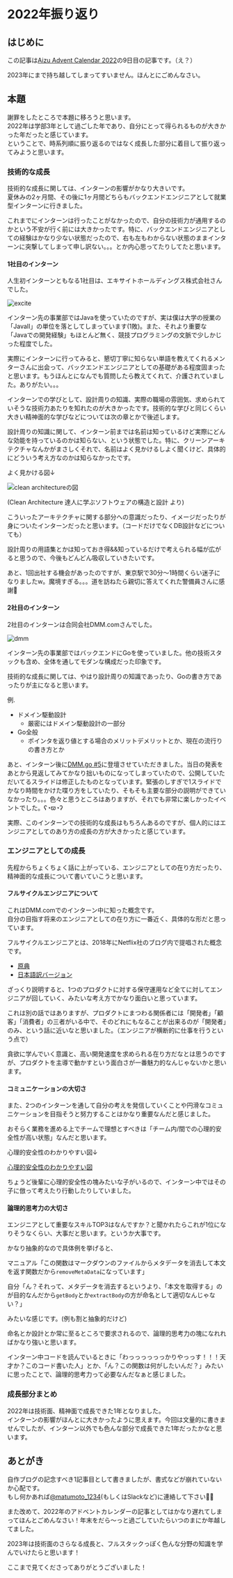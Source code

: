 # 2022年振り返り

## はじめに

この記事は[Aizu Advent Calendar 2022](https://adventar.org/calendars/7651)の9日目の記事です。（え？）

2023年にまで持ち越してしまってすいません。ほんとにごめんなさい。

## 本題

謝罪をしたところで本題に移ろうと思います。  
2022年は学部3年として過ごした年であり、自分にとって得られるものが大きかった年だったと感じています。  
ということで、時系列順に振り返るのではなく成長した部分に着目して振り返ってみようと思います。

### 技術的な成長

技術的な成長に関しては、インターンの影響がかなり大きいです。  
夏休みの2ヶ月間、その後に1ヶ月間どちらもバックエンドエンジニアとして就業型インターンに行きました。

これまでにインターンは行ったことがなかったので、自分の技術力が通用するのかという不安が行く前には大きかったです。特に、バックエンドエンジニアとしての経験はかなり少ない状態だったので、右も左もわからない状態のままインターンに突撃してしまって申し訳ない。。。とか内心思ってたりしてたと思います。

#### 1社目のインターン

人生初インターンともなる1社目は、エキサイトホールディングス株式会社さんでした。

![excite](./excite.jpg)

インターン先の事業部ではJavaを使っていたのですが、実は僕は大学の授業の「JavaⅡ」の単位を落としてしまっています(1敗)。また、それより重要な「Javaでの開発経験」もほとんど無く、競技プログラミングの文脈で少しかじった程度でした。

実際にインターンに行ってみると、懇切丁寧に知らない単語を教えてくれるメンターさんに出会って、バックエンドエンジニアとしての基礎がある程度固まったと思います。もうほんとになんでも質問したら教えてくれて、介護されていました。ありがたい。。。

インターンでの学びとして、設計周りの知識、実際の職場の雰囲気、求められていそうな技術力あたりを知れたのが大きかったです。技術的な学びと同じくらい大きい精神面的な学びなどについては次の章とかで後述します。

設計周りの知識に関して、インターン前までは名前は知っているけど実際にどんな効能を持っているのかは知らない、という状態でした。特に、クリーンアーキテクチャなんかがまさしくそれで、名前はよく見かけるしよく聞くけど、具体的にどういう考え方なのかは知らなかったです。

よく見かける図↓

![clean architectureの図](./clean-achitecture.jpeg)

(Clean Architecture 達人に学ぶソフトウェアの構造と設計 より)

こういったアーキテクチャに関する部分への意識だったり、イメージだったりが身についたインターンだったと思います。（コードだけでなくDB設計などについても）

設計周りの用語集とかは知っておき得&&知っているだけで考えられる幅が広がると思うので、今後もどんどん吸収していきたいです。

あと、1回出社する機会があったのですが、東京駅で30分〜1時間くらい迷子になりましたw。魔境すぎる。。。道を訪ねたら親切に答えてくれた警備員さんに感謝🙏

#### 2社目のインターン

2社目のインターンは合同会社DMM.comさんでした。  

![dmm](./dmm.jpg)

インターン先の事業部ではバックエンドにGoを使っていました。他の技術スタックも含め、全体を通してモダンな構成だった印象です。

技術的な成長に関しては、やはり設計周りの知識であったり、Goの書き方であったりが主になると思います。

例.

- ドメイン駆動設計
  - 厳密にはドメイン駆動設計の一部分
- Go全般
  - ポインタを返り値とする場合のメリットデメリットとか、現在の流行りの書き方とか

あと、インターン後に[DMM.go #5](https://inside.dmm.com/entry/2022/12/23/dmmgo-5)に登壇させていただきました。当日の発表をあとから見返してみてかなり拙いものになってしまっていたので、公開していただいてるスライドは修正したものとなっています。緊張のしすぎで1スライドでかなり時間をかけた喋り方をしていたり、そもそも主要な部分の説明ができていなかったり。。。色々と思うところはありますが、それでも非常に楽しかったイベントでした。ʕ◔ϖ◔ʔ

実際、このインターンでの技術的な成長はもちろんあるのですが、個人的にはエンジニアとしてのあり方の成長の方が大きかったと感じています。

### エンジニアとしての成長

先程からちょくちょく話に上がっている、エンジニアとしての在り方だったり、精神面的な成長について書いていこうと思います。

#### フルサイクルエンジニアについて

これはDMM.comでのインターン中に知った概念です。  
自分の目指す将来のエンジニアとしての在り方に一番近く、具体的な形だと思っています。

フルサイクルエンジニアとは、2018年にNetflix社のブログ内で提唱された概念です。

- [原典](https://netflixtechblog.com/full-cycle-developers-at-netflix-a08c31f83249)
- [日本語訳バージョン](https://techblog.cartaholdings.co.jp/entry/2019/02/04/171325)

ざっくり説明すると、1つのプロダクトに対する保守運用など全てに対してエンジニアが回していく、みたいな考え方でかなり面白いと思っています。

これは別の話ではありますが、プロダクトにまつわる関係者には「開発者」「顧客」「消費者」の三者がいる中で、そのどれにもなることが出来るのが「開発者」のみ、という話に近いなと思いました。（エンジニアが横断的に仕事を行うという点で）

貪欲に学んでいく意識と、高い開発速度を求められる在り方だなとは思うのですが、プロダクトを主導で動かすという面白さが一番魅力的なんじゃないかと思います。

#### コミュニケーションの大切さ

また、2つのインターンを通して自分の考えを発信していくことや円滑なコミュニケーションを目指そうと努力することはかなり重要なんだと感じました。

おそらく業務を進める上でチームで理想とすべきは「チーム内/間での心理的安全性が高い状態」なんだと思います。

心理的安全性のわかりやすい図↓

[心理的安全性のわかりやすい図](https://twitter.com/ryouen/status/1539437638632890369?s=20&t=5gussCjjIRdtVG4k1_QVZg)

ちょうど後輩に心理的安全性の塊みたいな子がいるので、インターン中ではその子に倣って考えたり行動したりしていました。

#### 論理的思考力の大切さ

エンジニアとして重要なスキルTOP3はなんですか？と聞かれたらこれが1位になりそうなくらい、大事だと思います。というか大事です。

かなり抽象的なので具体例を挙げると、

マニュアル「この関数はマークダウンのファイルからメタデータを消去して本文を返す関数だから`removeMetaData`になっています」

自分「ん？それって、メタデータを消去するというより、「本文を取得する」のが目的なんだから`getBody`とか`extractBody`の方が命名として適切なんじゃない？」

みたいな感じです。(例も割と抽象的だけど)

命名とか設計とか常に至るところで要求されるので、論理的思考力の塊になれればかなり強いと思います。

インターン中コードを読んでいるときに「わっっっっっっかりやっっす！！！天才か？このコード書いた人」とか、「ん？この関数は何がしたいんだ？」みたいに思ったことで、論理的思考力って必要なんだなぁと感じました。

### 成長部分まとめ

2022年は技術面、精神面で成長できた1年となりました。  
インターンの影響がほんとに大きかったように思えます。今回は文量的に書きませんでしたが、インターン以外でも色んな部分で成長できた1年だったかなと思います。

## あとがき

自作ブログの記念すべき1記事目として書きましたが、書式などが崩れていないか心配です。  
もし何かあれば[@matumoto_1234](https://twitter.com/matumoto_1234)(もしくはSlackなど)に連絡して下さい🙇‍♂️

また改めて、2022年のアドベントカレンダーの記事としてはかなり遅れてしまってほんとごめんなさい！年末をだら〜っと過ごしていたらいつのまにか年越してました。

2023年は技術面のさらなる成長と、フルスタックっぽく色んな分野の知識を学んでいけたらと思います！

ここまで見てくださってありがとうございました！
